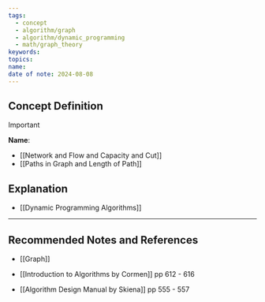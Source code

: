 ```yaml
---
tags:
  - concept
  - algorithm/graph
  - algorithm/dynamic_programming
  - math/graph_theory
keywords: 
topics: 
name: 
date of note: 2024-08-08
---
```


## Concept Definition

>[!important]
>**Name**: 


- [[Network and Flow and Capacity and Cut]]
- [[Paths in Graph and Length of Path]]

## Explanation

- [[Dynamic Programming Algorithms]]


-----------
##  Recommended Notes and References



- [[Graph]]


- [[Introduction to Algorithms by Cormen]] pp 612 - 616
- [[Algorithm Design Manual by Skiena]] pp 555 - 557